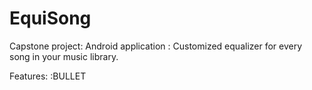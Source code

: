 EquiSong
========
Capstone project: Android application : Customized equalizer for every song in your music library.

Features: :BULLET
